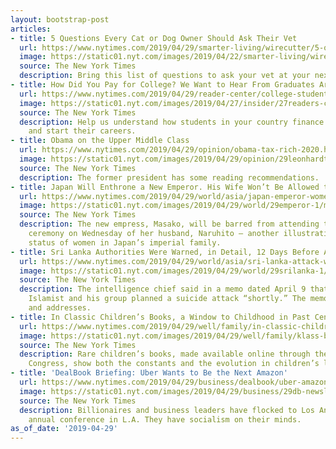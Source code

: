 ```yaml
---
layout: bootstrap-post
articles:
- title: 5 Questions Every Cat or Dog Owner Should Ask Their Vet
  url: https://www.nytimes.com/2019/04/29/smarter-living/wirecutter/5-questions-cat-dog-pet-owner-ask-vet.html
  image: https://static01.nyt.com/images/2019/04/22/smarter-living/wirecutter/00wc_vets-slide-9SRN/00wc_vets-slide-9SRN-facebookJumbo.png
  source: The New York Times
  description: Bring this list of questions to ask your vet at your next appointment.
- title: How Did You Pay for College? We Want to Hear From Graduates Around the World
  url: https://www.nytimes.com/2019/04/29/reader-center/college-student-loans-elizabeth-warren.html
  image: https://static01.nyt.com/images/2019/04/27/insider/27readers-callout/27readers-callout-facebookJumbo.jpg
  source: The New York Times
  description: Help us understand how students in your country finance higher education
    and start their careers.
- title: Obama on the Upper Middle Class
  url: https://www.nytimes.com/2019/04/29/opinion/obama-tax-rich-2020.html
  image: https://static01.nyt.com/images/2019/04/29/opinion/29leonhardt-newsletter/29leonhardt-newsletter-facebookJumbo.jpg
  source: The New York Times
  description: The former president has some reading recommendations.
- title: Japan Will Enthrone a New Emperor. His Wife Won’t Be Allowed to Watch.
  url: https://www.nytimes.com/2019/04/29/world/asia/japan-emperor-women.html
  image: https://static01.nyt.com/images/2019/04/29/world/29emperor-1/merlin_154010166_c94d9634-158a-4cda-a33f-7d2069702fe5-facebookJumbo.jpg
  source: The New York Times
  description: The new empress, Masako, will be barred from attending the ascension
    ceremony on Wednesday of her husband, Naruhito — another illustration of the diminished
    status of women in Japan’s imperial family.
- title: Sri Lanka Authorities Were Warned, in Detail, 12 Days Before Attack
  url: https://www.nytimes.com/2019/04/29/world/asia/sri-lanka-attack-warning.html
  image: https://static01.nyt.com/images/2019/04/29/world/29srilanka-1/29srilanka-1-facebookJumbo.jpg
  source: The New York Times
  description: The intelligence chief said in a memo dated April 9 that a radical
    Islamist and his group planned a suicide attack “shortly.” The memo included names
    and addresses.
- title: In Classic Children’s Books, a Window to Childhood in Past Centuries
  url: https://www.nytimes.com/2019/04/29/well/family/in-classic-childrens-books-a-window-to-childhood-in-past-centuries.html
  image: https://static01.nyt.com/images/2019/04/29/well/family/klass-books1/klass-books1-facebookJumbo.jpg
  source: The New York Times
  description: Rare children’s books, made available online through the Library of
    Congress, show both the constants and the evolution in children’s literature.
- title: 'DealBook Briefing: Uber Wants to Be the Next Amazon'
  url: https://www.nytimes.com/2019/04/29/business/dealbook/uber-amazon-ipo.html
  image: https://static01.nyt.com/images/2019/04/29/business/29db-newsletter-milken1/merlin_137535171_126ec2ad-345a-4e09-a40a-28ff0fde114f-facebookJumbo.jpg
  source: The New York Times
  description: Billionaires and business leaders have flocked to Los Angeles for the
    annual conference in L.A. They have socialism on their minds.
as_of_date: '2019-04-29'
---
```


